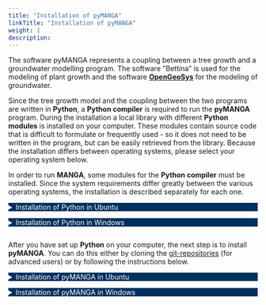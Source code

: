 ```yaml
---
title: "Installation of pyMANGA"
linkTitle: "Installation of pyMANGA"
weight: 1
description: 
---
```

<head>
<style type="text/css">
<!--
details summary {color: white; background: #00305E; margin-bottom: 1em;}
-->
</style>
</head>

The software pyMANGA represents a coupling between a tree growth and a groundwater modelling program.
The software "Bettina" is used for the modeling of plant growth and the software <a href="https://www.opengeosys.org/" target="_blank">**OpenGeoSys**</a> for the modeling of groundwater.

Since the tree growth model and the coupling between the two programs are written in **Python**, a **Python compiler** is required to run the **pyMANGA** program.
During the installation a local library with different **Python modules** is installed on your computer.
These modules contain source code that is difficult to formulate or frequently used - so it does not need to be written in the program, but can be easily retrieved from the library.
Because the installation differs between operating systems, please select your operating system below.


In order to run **MANGA**, some modules for the **Python compiler** must be installed.
Since the system requirements differ greatly between the various operating systems, the installation is described separately for each one.

<details>
<summary>Installation of Python in Ubuntu</summary>
<p>

**Ubuntu 18.04** includes a first installation of (**Python 2** and) **Python 3** by default.
In order to check which version is currently on the computer, after opening a new terminal window with the key combination **"CTRL + Alt + T "**, a version query can be started with the command:

	• python3 -V 

It is recommended to update the package directory of the operating system first.
To update the current version, you can use the commands 

	• sudo apt update
 
and 

	• sudo apt -y upgrade 

to update the whole system - and thus the **Python 3** package.
The updated version can be checked again via the command

	• python3 -V

If unexpected problems occur, you can use the command

	• sudo apt-get install python3

to (re)install the package.
</p>
</details>

<details>
<summary>Installation of Python in Windows</summary>
<p>

To run **MANGA** (Mangrove groundwater salinity feedback model), you must first obtain an **interpreter** for the **Python** programming language.
An example would be **python<sup>T</sup><sup>M</sup>**.
To do this, open your browser and go to ***Python.org***.
In the drop-down menu under ***Download*** you will find the current release version for your operating system of **Python** (this manual describes the procedure for Windows, see <a href="/docs/getting_started/installation/#Figure_1">Figure 1</a>).

<figure>
<a name="Figure_1"></a>
<img src="/pictures/Auswahl_Menue_zum_Downloaden_der_Windows_Variante_von_pythonTM.jpg">
<figcaption><font size = "1"><i><b>Figure 1: </b>Selection menu for downloading the Windows variant of python<sup>T</sup><sup>M</sup>.</i></font></figcaption>
</figure><p>

<figure>
<a name="Figure_2"></a>
<img src="/pictures/zu_waehlender_Link_für_das_Downloaden_von_python-3_7_7.jpg">
<figcaption><font size = "1"><i><b>Figure 2: </b>link to be chosen for downloading python-3.7.7</i></font></figcaption>
</figure><p>

Execute the downloaded file (***python-3.7.7-amd64.exe***) like a normal Windows exe and install it on your computer (see <a href="/docs/getting_started/installation/#Figure_3">Figure 3</a>). 

<figure>
<a name="Figure_3"></a>
<img src="/pictures/Ausfuehrung_der_Windows_exe_von_Python_3_7_7.jpg">
<figcaption><font size = "1"><i><b>Figure 3: </b>Running the Windows exe of Python 3.7.7.</i></font></figcaption>
</figure><p>

This completes the **Python** installation. 
<!-- To start **MANGA** some additional preparations have to be made. Go to the subdirectory Preparation and select the appropriate file before your operating system. -->
</p>
</details>


After you have set up **Python** on your computer, the next step is to install **pyMANGA**.
You can do this either by cloning the [git-repositories](https://github.com/jbathmann/pyMANGA/ "https://github.com/jbathmann/pyMANGA/") (for advanced users) or by following the instructions below.
</p>

<details>
<summary >Installation of pyMANGA in Ubuntu <a name="Installation_Ubuntu"></a></summary>
<p>

In order to run **pyMANGA**, you may need to install modules that are not yet in the **Python** library but are required by pyMANGA.
Since **Python** also plays an important role in the **Ubuntu** operating system, the pre-installed library is very extensive.
Therefore it is recommended to install the program first and to install any missing modules after the first execution of the program - **pyMANGA** will tell you which modules are needed.

The current version of **pyMANGA** can be found on this [homepage](https://github.com/jbathmann/pyMANGA/ "https://github.com/jbathmann/pyMANGA/").
Download the source code of the program as shown in <a href="/docs/getting_started/installation/#Figure_4">Figure 4</a> as zip file.

<figure>
<a name="Figure_4"></a>
<img src="/pictures/ubuntu_download.png">
<figcaption><font size = "1"><i><b>Figure 4: </b>Download of <b>pyMANGA</b> as zip-file

</i></font></figcaption>
</figure><p>

This zip file must now be unpacked to any location.
Make sure that there are no spaces and no umlauts (like ä,ö,ü,ß) in the file path.

The program is now executable.
Open a terminal window with the key combination **Ctrl + Alt + T** and navigate to the main level of the program.
Alternatively, you can also choose the graphical way by navigating to the location via Files.
There you can open the console by right-clicking and in the menu that opens, you have to use the field "Open in Terminal" to open a terminal window, where you are already in the main level of the program.

<figure>
<a name="Figure_5"></a>
<img src="/pictures/ubuntu_Hauptebene_pyMANGA.png">
<figcaption><font size = "1"><i><b>Figure 5: </b> Main level of pyMANGA</i></font></figcaption>
</figure><p>

By typing 

	• python3 main.py

the program will now be started.
If **pyMANGA** cannot yet be executed due to missing modules in the local Python library - as mentioned at the beginning - one of the missing packages is displayed in an error message.
For the installation of **Python modules**, **pip** ("Pip installs Python") is suitable.
By opening a terminal window (key combination **Ctrl + Alt + T**) and entering the command

	• sudo apt-get install python3-pip

pip can be installed.

To add a **Python module** to the library with **pip** the following command must be entered into a terminal:

	• pip3 install name_of_the_module

If no manual changes have been made to the standard Python library, the modules "numpy", "vtk", "lxml" and "matplotlib" are missing to run **pyMANGA**.
These must all be installed, so the first command would look like this for the module "numpy":

	• pip3 install numpy

The only exception is the module "vtk".
In order to be able to perform calculations with pyMANGA at a later time, which also take the **groundwater flow** into account, **a certain version** is required for this module.
If you do not want to install the latest version of a module with pip, the command looks like this:

	• pip3 install vtk==8.1.2

After the missing module is installed, restart **pyMANGA**.
If any other **Python modules** are missing now, **pyMANGA** will again output one of them as missing prerequisite.
Repeat this step until all **Python modules** are installed.
If this is the case, you should get the following output:


	Traceback (most recent call last):
	  File "main.py", line 26, in main
	    prj = XMLtoProject(xml_project_file=project_file)
	UnboundLocalError: local variable 'project_file' referenced before assignment
	
	During handling of the above exception, another exception occurred:
	
	Traceback (most recent call last):
	  File "main.py", line 38, in <module>
	    main(sys.argv[1:])
	  File "main.py", line 28, in main
	    raise UnboundLocalError('Wrong usage of pyMANGA. Type "python' +
	UnboundLocalError: Wrong usage of pyMANGA. Type "python main.py -h" for additional help.


Even if you get this error message first, it means that **pyMANGA** is installed and is runable correctly.
The calculation of a first example setup is explained in the section  <a href="/docs/getting_started/first_applications_of_pymanga/">First Applications of **pyMANGA**</a> of this short tutorial.
</p>
</details>


<details>
<summary>Installation of pyMANGA in Windows</summary>
<p>

To be able to run **MANGA**, some modules for the **Python Compiler** must be installed.
You have to open the **prompt** for this.
You can easily find it by searching for it by typing **"Command Prompt"** and opening it with a **mouse click**.
Since MANGA is a line program, everything happens at the command prompt (see <a href="/docs/getting_started/installation/#Figure_6">Figure 6</a>).

<figure>
<a name="Figure_6"></a>
<img src="/pictures/oeffnen_der_Eingabeaufforderung.jpg">
<figcaption><font size = "1"><i><b>Figure 6 :</b>open the command prompt.</i></font></figcaption>
</figure><p>

Now the following modules ***numpy***, ***vtk***, ***lxml*** and ***matplotlib*** must be installed.
We start with the **module** ***numpy***.
Type the code shown in the **prompt** to install the **module** (see <a href="/docs/getting_started/installation/#Figure_7">Figure 7</a>).

	• py -3.7 -m pip install numpy						     		[1]

<figure>
<a name="Figure_7"></a>
<img src="/pictures/Beispielhafte_Installation_des_Moduls_numpy.jpg">
<figcaption><font size = "1"><i><b>Figure 7: </b> Exemplary installation of the numpy module.</i></font></figcaption>
</figure><p>

Do the same for the other three **modules** with the following code

	• py -3.7 -m pip install vtk						     		[2]
	• py -3.7 -m pip install lxml					  	     		[3]
	• py -3.7 -m pip install matplotlib					     		[4]

Note: If the prompt says that ***pip*** is not up to date, you can use **upgrade** ***pip*** to update it.
However, this is not mandatory.

Some explenations: ***py*** means you are calling **Python**. 
Where **-3.7** is the version you are using.
***-m*** means you are calling a module, in this case ***pip***, which is used to install other **modules**.
Finally, the **module** **name** of the **module** to be installed follows.
Now the preparations for using the **compiler** are finished.
As a next step you have to download the program **MANGA***, if you haven't done so already.
To do this, go to the following website [**Link**](https://github.com/jbathmann/pyMANGA/ "https://github.com/jbathmann/pyMANGA/") and download the program as a zip file and save it on your computer (see <a href="/docs/getting_started/installation/#Figure_8">Figure 8</a>).

<figure>
<a name="Figure_8"></a>
<img src="/pictures/Download_von_pyMANGA.jpg">
<figcaption><font size = "1"><i><b>Figure 8: </b> Download from pyMANGA.</i></font></figcaption>
</figure><p>

Then unzip the file (***pyMANGA-master.zip***) to your desktop.
It contains all the program components of **MANGA**, including ***main.py***, which is the execution file that must be called to execute the program.
To do so, open the **folder** and **right-click** in an empty area of the **folder** to open the command **prompt** (see <a href="/docs/getting_started/installation/#Figure_9">Figure 9</a>) and enter the following code.

	• py main.py -h								     		[5]

Again, ***py*** means Python is called, ***main.py*** represents the file to be called, and ***-h*** calls the help.

<figure>
<a name="Figure_9"></a>
<img src="/pictures/oeffnen_der_Eingabeaufforderung_im_pyMANGA_Ordner.jpg">
<figcaption><font size = "1"><i><b>Figure 9: </b> open the command prompt in the pyMANGA folder.</i></font></figcaption>
</figure><p>

Note: The command **prompt** is called in the **folder** so that the **folder path** does not have to be entered each time.
On Windows 10, this is only possible by downloading ***cmd add to context menu.zip*** from the following [web page](https://www.giga.de/downloads/windows-10/tipps/windows-10-wieder-die-eingabeaufforderung-im-kontextmenue-anzeigen/ "https://www.giga.de/downloads/windows-10/tipps/windows-10-wieder-die- prompt in-context menu-display/") and running it as described on the page.
Alternatively, you can use Command **Prompt**, which you can find in Windows **Search** with the search term **"Command Prompt"**, and specify the complete file path, which in this example is ***C:\Users\...\Desktop\pyMANGA-master***.
To find your file path, **right-click** on the ***pyMANGA-master*** **folder** and go to **Properties**.
Here you will find the information about the location of the folder to which you have to add a \ to the **name** of the **folder**

</p>
</details>
      
